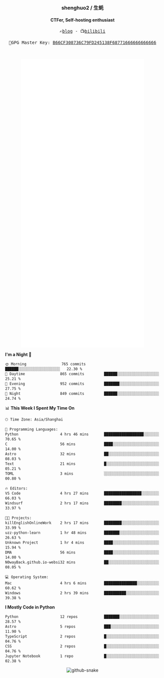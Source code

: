 <h3 align="center"> shenghuo2 / 生蚝 </h3>
<h4 align="center" >CTFer, Self-hosting enthusiast</h3>


<p align="center">
  <samp>
    ✍️<a href="https://blog.shenghuo2.top/">blog</a> -
    📺<a href="https://space.bilibili.com/85894935">bilibili</a>
  </samp>
</p>
<p align="center">
  <samp>
     🔐GPG Master Key: <a align="center" href="https://github.com/shenghuo2.gpg">B66CF308736C79FD245138F68771666666666666</a>
  </samp>
</p>
<br>
<p align="center">
  <a href="https://github.com/shenghuo2">
    <img width="400" align="top" src="https://github.com/shenghuo2/shenghuo2/blob/main/metrics.left.svg" />
  </a>
  <a href="https://github.com/shenghuo2">
    <img width="400" align="top" src="https://github.com/shenghuo2/shenghuo2/blob/main/metrics.right.svg" />
  </a>
</p>


<!--START_SECTION:waka-->
**I'm a Night 🦉** 

```text
🌞 Morning                765 commits         ██████░░░░░░░░░░░░░░░░░░░   22.30 % 
🌆 Daytime                865 commits         ██████░░░░░░░░░░░░░░░░░░░   25.21 % 
🌃 Evening                952 commits         ███████░░░░░░░░░░░░░░░░░░   27.75 % 
🌙 Night                  849 commits         ██████░░░░░░░░░░░░░░░░░░░   24.74 % 
```


📊 **This Week I Spent My Time On** 

```text
🕑︎ Time Zone: Asia/Shanghai

💬 Programming Languages: 
Python                   4 hrs 46 mins       ██████████████████░░░░░░░   70.65 % 
C                        56 mins             ████░░░░░░░░░░░░░░░░░░░░░   14.00 % 
Astro                    32 mins             ██░░░░░░░░░░░░░░░░░░░░░░░   08.03 % 
Text                     21 mins             █░░░░░░░░░░░░░░░░░░░░░░░░   05.21 % 
TOML                     3 mins              ░░░░░░░░░░░░░░░░░░░░░░░░░   00.80 % 

🔥 Editors: 
VS Code                  4 hrs 27 mins       █████████████████░░░░░░░░   66.03 % 
Windsurf                 2 hrs 17 mins       ████████░░░░░░░░░░░░░░░░░   33.97 % 

🐱‍💻 Projects: 
killEnglishOnlineWork    2 hrs 17 mins       ████████░░░░░░░░░░░░░░░░░   33.99 % 
uzz-python-learn         1 hr 48 mins        ███████░░░░░░░░░░░░░░░░░░   26.63 % 
Unknown Project          1 hr 4 mins         ████░░░░░░░░░░░░░░░░░░░░░   15.94 % 
DMA                      56 mins             ████░░░░░░░░░░░░░░░░░░░░░   14.00 % 
N0wayBack.github.io-websi32 mins             ██░░░░░░░░░░░░░░░░░░░░░░░   08.05 % 

💻 Operating System: 
Mac                      4 hrs 6 mins        ███████████████░░░░░░░░░░   60.62 % 
Windows                  2 hrs 39 mins       ██████████░░░░░░░░░░░░░░░   39.38 % 
```

**I Mostly Code in Python** 

```text
Python                   12 repos            ███████░░░░░░░░░░░░░░░░░░   28.57 % 
Astro                    5 repos             ███░░░░░░░░░░░░░░░░░░░░░░   11.90 % 
TypeScript               2 repos             █░░░░░░░░░░░░░░░░░░░░░░░░   04.76 % 
CSS                      2 repos             █░░░░░░░░░░░░░░░░░░░░░░░░   04.76 % 
Jupyter Notebook         1 repo              █░░░░░░░░░░░░░░░░░░░░░░░░   02.38 % 
```




<!--END_SECTION:waka-->


<div align="center">
  <picture>
    <source media="(prefers-color-scheme: dark)" srcset="https://gist.githubusercontent.com/shenghuo2/bfce20b14ab0484cef03bae6e60e0b3a/raw/github-snake-dark.svg" />
    <source media="(prefers-color-scheme: light)" srcset="https://gist.githubusercontent.com/shenghuo2/bfce20b14ab0484cef03bae6e60e0b3a/raw/github-snake.svg" />
    <img alt="github-snake" src="https://gist.githubusercontent.com/shenghuo2/bfce20b14ab0484cef03bae6e60e0b3a/raw/github-snake.svg" />
  </picture>
</div>

<!--
**shenghuo2/shenghuo2** is a ✨ _special_ ✨ repository because its `README.md` (this file) appears on your GitHub profile.

Here are some ideas to get you started:

- 🔭 I’m currently working on ...
- 🌱 I’m currently learning ...
- 👯 I’m looking to collaborate on ...
- 🤔 I’m looking for help with ...
- 💬 Ask me about ...
- 📫 How to reach me: ...
- 😄 Pronouns: ...
- ⚡ Fun fact: ...
-->
